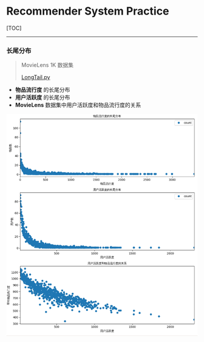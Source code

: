 # Recommender System Practice

[TOC]

-----

### 长尾分布

> MovieLens 1K 数据集
>
> [LongTail.py](https://github.com/7thMar/RS-Practice/blob/master/2-User-Behavior-Data/LongTail.py)

- **物品流行度** 的长尾分布
- **用户活跃度**  的长尾分布
- **MovieLens** 数据集中用户活跃度和物品流行度的关系


![Long Tail](https://github.com/7thMar/RS-Practice/raw/master/2-User-Behavior-Data/image/LongTail.png)
